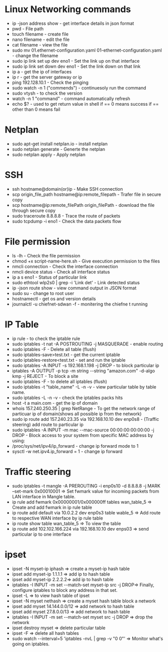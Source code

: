 # Linux Networking commands

* ip -json address show - get interface details in json format
* pwd - File path
* touch filename - create file
* nano filename - edit the file
* cat filename - view the file
* sudo mv 01.ethernet-configuration.yaml 01-ethernet-configuration.yaml - change the filename
* sudo ip link set up dev eno1 - Set the link up on that interface
* sudo ip link set down dev eno1 - Set the link down on that link
* ip a - get the ip of interfaces 
* ip r - get the server gateway or ip 
* ping 192.128.10.1 - Check the pinging
* sudo watch -n 1 ("commends") - continuesoly run the command 
* sudo vtysh - to check the version  
* watch -n 1 "command" - command automatically refresh  
* echo $? - used to get return value in shell if == 0 means success if == other than 0 means fail 
  
# **Netplan**

* sudo apt-get install netplan.io - install netplan 
* sudo netplan generate - Generte the netplan 
* sudo netplan apply - Apply netplan 

# **SSH**
* ssh hostname@domain(or)ip - Make SSH connection
* scp origin_file_path hostname@ip:remote_filepath - Trafer file in secure copy 
* scp hostname@ip:remote_filePath origin_filePath - download the file through secure copy
* sudo traceroute 8.8.8.8 - Trace the route of packets 
* sudo tcpdump -i eno1 - Check the data packets flow

# **File permission**
* ls -lh - Check the file permission
* chmod +x script-name-here.sh - Give execution permission to the files
* nmcli connection - Check the interface connection
* nmcli device status - Check all interface status
* ip a s eno1 - Status of particular link
* sudo ethtool wlp2s0 | grep -i 'Link det' - Link detected status
* ip -json route show - view command output in JSON format
* sudo su - change to root user
* hostnamectl - get os and version details
* journalctl -u chiefnet-sdwan -f - monitering the chiefne t running 

# **IP Table**
* ip rule - to check the iptable rule
* sudo iptables -t nat -A POSTROUTING -j MASQUERADE - enable routing
* sudo iptables -F - Delete all table (flush)
* sudo iptables-save>test.txt - get the current iptable
* sudo iptables-restore<test.txt - set and run the iptable
* sudo iptables -A INPUT -s 192.168.1.198 -j DROP - to block particular ip
* iptables -A OUTPUT -p tcp -m string --string "amazon.com" -d-algo kmp -j REJECT - To block a site
* sudo iptables -F - to delete all iptables (flush)
* sudo iptables -t "table_name" -L -n -v - view particular table by table name.
* sudo iptables -L -n -v - check the iptables packs hits
* host -t a main.com - get the ip of domain
* whois 157.240.250.35 | grep NetRange - To get the network range of particuar ip of domain(shows all possible ip from the network)
* sudo ip route add 157.240.23.35 via 192.168.10.10 dev enp0s8 - (Traffic steering) add route to particular ip 
* sudo iptables -A INPUT -m mac --mac-source 00:00:00:00:00:00 -j DROP -  Block access to your system from specific MAC address by using:
* /proc/sys/net/ipv4/ip_forward - change ip forward mode to 1 
* sysctl -w net.ipv4.ip_forward = 1 - change ip forward



# Traffic steering
* sudo iptables -t mangle -A PREROUTING -i enp0s10 -d 8.8.8.8 -j MARK –set-mark 0x00010001 => Set fwmark value for incoming packets from LAN interface in Mangle table.
* ip rule add fwmark 0x00000001/0x000000ff tables wan_table_5 => Create and add fwmark in ip rule  table
* ip route add default via 10.0.2.2 dev enp0s3 table wable_5 => Add route to respective WAN interface by ip rule table
* ip route show table wan_table_5 => To view the table 
* ip route add 102.102.166.224 via 192.168.10.10 dev enps03 => send particular ip to one interface

# ipset 
 
* ipset -N myset-ip iphash => create a myset-ip hash table
* ipset add myset-ip 1.1.1.1 => add ip to hash table
* ipset add myset-ip 2.2.2.2=> add ip to hash table
* iptables -I INPUT -m set --match-set myset-ip src -j DROP=> Finally, configure iptables to block any address in that set.
* ipset -L => to view hash table of ipset
* ipset -N myset nethash =>  create a myset hash table block a network
* ipset add myset 14.144.0.0/12 => add network to hash table
* ipset add myset 27.8.0.0/13 => add network to hash table
* iptables -I INPUT -m set --match-set myset src -j DROP => drop the network
* ipset destroy myset => delete particular table
* ipset -F => delete all hash tables
* sudo watch --interval=5 'iptables -nvL | grep -v "0     0"' => Monitor what's going on iptables.